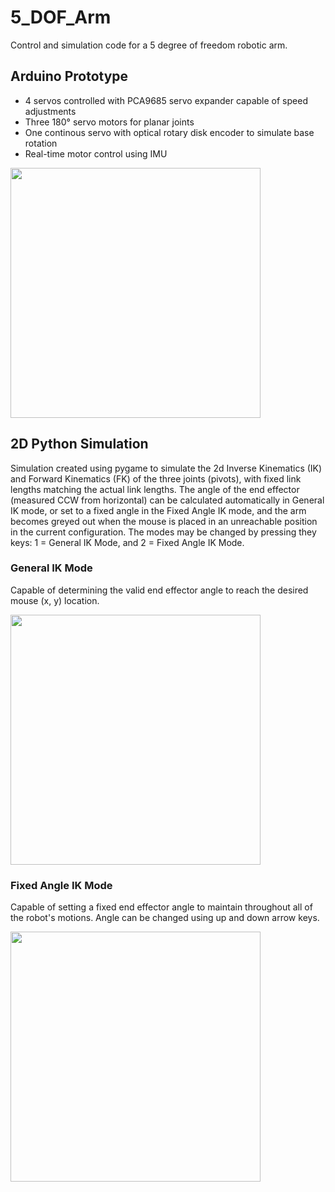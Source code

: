 # 5_DOF_Arm
Control and simulation code for a 5 degree of freedom robotic arm.

## Arduino Prototype
* 4 servos controlled with PCA9685 servo expander capable of speed adjustments
* Three 180° servo motors for planar joints
* One continous servo with optical rotary disk encoder to simulate base rotation
* Real-time motor control using IMU
<img src="https://user-images.githubusercontent.com/15254803/167279164-ddecfc67-f772-4ac4-95c0-79078480c0e9.gif" height="400" />

## 2D Python Simulation
Simulation created using pygame to simulate the 2d Inverse Kinematics (IK) and Forward Kinematics (FK) of the three joints (pivots), with fixed link lengths matching the actual link lengths.
The angle of the end effector (measured CCW from horizontal) can be calculated automatically in General IK mode, or set to a fixed angle in the Fixed Angle IK mode, and the arm becomes greyed out when the mouse is placed in an unreachable position in the current configuration.
The modes may be changed by pressing they keys: 1 = General IK Mode, and 2 = Fixed Angle IK Mode.

### General IK Mode
Capable of determining the valid end effector angle to reach the desired mouse (x, y) location.

<img src="https://user-images.githubusercontent.com/15254803/166200032-c8abb8ea-b909-4e58-ba0a-b415672ab630.gif" height="400" />

### Fixed Angle IK Mode
Capable of setting a fixed end effector angle to maintain throughout all of the robot's motions. Angle can be changed using up and down arrow keys.

<img src="https://user-images.githubusercontent.com/15254803/166200056-cecf7c42-24cf-4a46-9a56-09dffa06ebbf.gif" height="400" />
